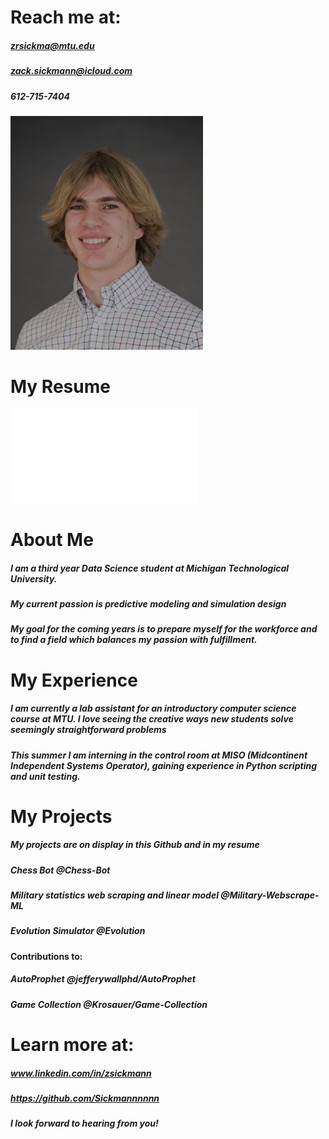 # Reach me at:
##### zrsickma@mtu.edu
##### zack.sickmann@icloud.com
##### 612-715-7404
![Professional Headshot](resources/HeadShot.jpg)
# My Resume
![Resume](resources/Resume.pdf)
# About Me
##### I am a third year Data Science student at Michigan Technological University.
##### My current passion is predictive modeling and simulation design
##### My goal for the coming years is to prepare myself for the workforce and to find a field which balances my passion with fulfillment.
# My Experience
##### I am currently a lab assistant for an introductory computer science course at MTU. I love seeing the creative ways new students solve seemingly straightforward problems
##### This summer I am interning in the control room at MISO (Midcontinent Independent Systems Operator), gaining experience in Python scripting and unit testing.
# My Projects
##### My projects are on display in this Github and in my resume
##### Chess Bot @Chess-Bot
##### Military statistics web scraping and linear model @Military-Webscrape-ML
##### Evolution Simulator @Evolution
#### Contributions to:
##### AutoProphet @jefferywallphd/AutoProphet
##### Game Collection @Krosauer/Game-Collection
# Learn more at:
##### www.linkedin.com/in/zsickmann
##### https://github.com/Sickmannnnnn
##### I look forward to hearing from you!

